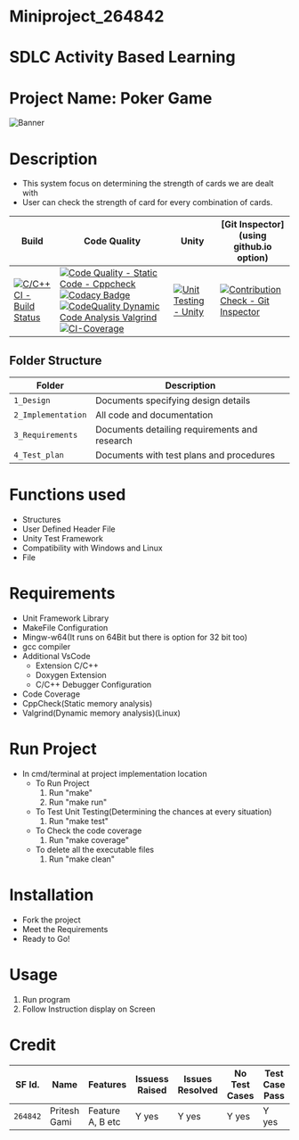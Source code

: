 # Miniproject_264842

# SDLC Activity Based Learning
# Project Name: Poker Game

![Banner](https://github.com/Pritesh51199/miniproject/blob/main/1_Requirements/Cards.png)

# Description
* This system focus on determining the strength of cards we are dealt with
* User can check the strength of card for every combination of cards.

Build | Code Quality | Unity | [Git Inspector](using github.io option) |
-----------------|-----------------|-----------------|-----------------|
[![C/C++ CI - Build Status](https://github.com/Pritesh51199/miniproject/actions/workflows/c-cpp.yml/badge.svg)](https://github.com/Pritesh51199/miniproject/actions/workflows/c-cpp.yml)|[![Code Quality - Static Code - Cppcheck](https://github.com/Pritesh51199/miniproject/actions/workflows/cppcheck.yml/badge.svg)](https://github.com/Pritesh51199/miniproject/actions/workflows/cppcheck.yml)[![Codacy Badge](https://app.codacy.com/project/badge/Grade/a1be445a6525487dad81df49aedd6d91)](https://app.codacy.com/gh/Pritesh51199/miniproject/dashboard?utm_source=github.com&amp;utm_medium=referral&amp;utm_content=Pritesh51199/miniproject&amp;utm_campaign=Badge_Grade)[![CodeQuality Dynamic Code Analysis Valgrind](https://github.com/Pritesh51199/miniproject/actions/workflows/Valgrind_Check.yml/badge.svg)](https://github.com/Pritesh51199/miniproject/actions/workflows/Valgrind_Check.yml)[![CI-Coverage](https://github.com/Pritesh51199/miniproject/actions/workflows/Code_coverage.yml/badge.svg)](https://github.com/Pritesh51199/miniproject/actions/workflows/Code_coverage.yml)|[![Unit Testing - Unity](https://github.com/Pritesh51199/miniproject/actions/workflows/Unit_testing.yml/badge.svg)](https://github.com/Pritesh51199/miniproject/actions/workflows/Unit_testing.yml)|[![Contribution Check - Git Inspector](https://github.com/Pritesh51199/miniproject/actions/workflows/Gitinspector.yml/badge.svg)](https://github.com/Pritesh51199/miniproject/actions/workflows/Gitinspector.yml)|
 


## Folder Structure
Folder             | Description
-------------------| -----------------------------------------
`1_Design`         | Documents specifying design details
`2_Implementation` | All code and documentation
`3_Requirements`   | Documents detailing requirements and research
`4_Test_plan`      | Documents with test plans and procedures

# Functions used
* Structures
* User Defined Header File
* Unity Test Framework
* Compatibility with Windows and Linux
* File

# Requirements
* Unit Framework Library
* MakeFile Configuration
* Mingw-w64(It runs on 64Bit but there is option for 32 bit too)
* gcc compiler
* Additional VsCode
  * Extension C/C++ 
  * Doxygen Extension
  * C/C++ Debugger Configuration
* Code Coverage
* CppCheck(Static memory analysis)
* Valgrind(Dynamic memory analysis)(Linux)

# Run Project
* In cmd/terminal at project implementation location
	* To Run Project
		1. Run "make"
		2. Run "make run"
	* To Test Unit Testing(Determining the chances at every situation)
		1. Run "make test"
	* To Check the code coverage
		1. Run "make coverage"
	* To delete all the executable files
		1. Run "make clean"


# Installation
* Fork the project
* Meet the Requirements
* Ready to Go!

# Usage
1. Run program
2. Follow Instruction display on Screen

# Credit

SF Id. |  Name   |    Features    | Issuess Raised |Issues Resolved|No Test Cases|Test Case Pass
-------|---------|----------------|----------------|---------------|-------------|--------------
`264842` | Pritesh Gami  | Feature A, B etc    | Y yes     | Y yes   |Y yes   |Y yes     

